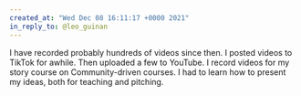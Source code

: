 ```yaml
---
created_at: "Wed Dec 08 16:11:17 +0000 2021"
in_reply_to: @leo_guinan
---
```


I have recorded probably hundreds of videos since then. I posted videos to TikTok for awhile. Then uploaded a few to YouTube. I record videos for my story course on Community-driven courses. I had to learn how to present my ideas, both for teaching and pitching.